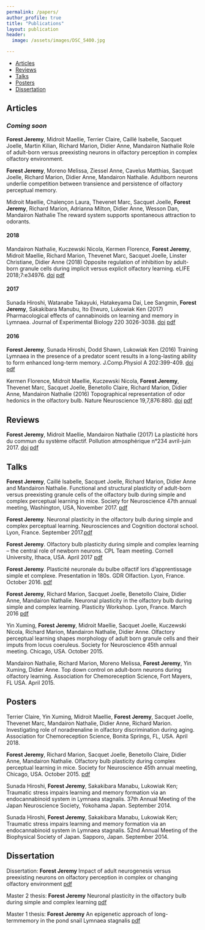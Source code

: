 ```yaml
---
permalink: /papers/
author_profile: true
title: "Publications"
layout: publication
header:
  image: /assets/images/DSC_5400.jpg

---
```


<div class="navbar">
	<div class="navbar-inner">
		<ul class="nav">
			<li><a href="#articles">Articles</a></li>
			<li><a href="#reviews">Reviews</a></li>
			<li><a href="#talks">Talks</a></li>
			<li><a href="#posters">Posters</a></li>
			<li><a href="#thesis">Dissertation</a></li>
		</ul>
	</div>
</div>

## <a name="articles"></a> Articles


### ***Coming soon***

**Forest Jeremy**, Midroit Maellie, Terrier Claire, Caillé Isabelle, Sacquet Joelle, Martin Kilian, Richard Marion, Didier Anne, Mandairon Nathalie Role of adult-born versus preexisting neurons in olfactory perception in complex olfactory environment.

**Forest Jeremy**, Moreno Melissa, Ziessel Anne, Cavelus Matthias, Sacquet Joelle, Richard Marion, Didier Anne, Mandairon Nathalie. Adultborn neurons underlie competition between transience and persistence of olfactory perceptual memory.

Midroit Maellie, Chalençon Laura, Thevenet Marc, Sacquet Joelle, **Forest Jeremy**, Richard Marion, Adrianna Milton, Didier Anne, Wesson Dan, Mandairon Nathalie The reward system supports spontaneous attraction to odorants.


#### 2018
Mandairon Nathalie, Kuczewski Nicola, Kermen Florence, **Forest Jeremy**, Midroit Maellie, Richard Marion, Thevenet Marc, Sacquet Joelle, Linster Christiane, Didier Anne (2018) Opposite regulation of inhibition by adult-born granule cells during implicit versus explicit olfactory learning. eLIFE 2018;7:e34976. [doi](https://doi.org/10.7554/eLife.34976) [pdf](/Papers/Mandairon2018.pdf)

#### 2017
Sunada Hiroshi, Watanabe Takayuki, Hatakeyama Dai, Lee Sangmin, **Forest Jeremy**, Sakakibara Manubu, Ito Etwuro, Lukowiak Ken (2017) Pharmacological effects of cannabinoids on learning and memory in Lymnaea. Journal of Experimental Biology 220 3026-3038. [doi](https://doi.org/10.1242/jeb.159038) [pdf](/Papers/Sunada2017.pdf)

#### 2016
**Forest Jeremy**, Sunada Hiroshi, Dodd Shawn, Lukowiak Ken (2016) Training Lymnaea in the presence of a predator scent results in a long-lasting ability to form enhanced long-term memory. J.Comp.Physiol A 202:399-409. [doi](https://doi.org/10.1007/s00359-016-1086-z) [pdf](/Papers/Forest2016.pdf)

Kermen Florence, Midroit Maellie, Kuczewski Nicola, **Forest Jeremy**, Thevenet Marc, Sacquet Joelle, Benetollo Claire, Richard Marion, Didier Anne, Mandairon Nathalie (2016) Topographical representation of odor hedonics in the olfactory bulb. Nature Neuroscience 19,7,876:880. [doi](https://doi.org/10.1038/nn.4317) [pdf](/Papers/Kermen2016.pdf)



## <a name="reviews"></a> Reviews

**Forest Jeremy**, Midroit Maellie, Mandairon Nathalie (2017) La plasticité hors du commun du système olfactif. Pollution atmosphérique n°234 avril-juin 2017. [doi](https://doi.org/10.4267/pollution-atmospherique.5247) [pdf](/Papers/Forest2017.pdf)


## <a name="talks"></a> Talks

**Forest Jeremy**, Caillé Isabelle, Sacquet Joelle, Richard Marion, Didier Anne and Mandairon Nathalie. Functional and structural plasticity of adult-born versus preexisting granule cells of the olfactory bulb during simple and complex perceptual learning in mice. Society for Neuroscience 47th annual meeting, Washington, USA, November 2017. [pdf](/Papers/ForestTalk2017c.pdf)

**Forest Jeremy**. Neuronal plasticity in the olfactory bulb during simple and complex perceptual learning. Neurosciences and Cognition doctoral school. Lyon, France. September 2017.[pdf](/Papers/ForestTalk2017b.pdf)

**Forest Jeremy**. Olfactory bulb plasticity during simple and complex learning – the central role of newborn neurons. CPL Team meeting. Cornell University, Ithaca, USA. April 2017 [pdf](/Papers/ForestTalk2017a.pdf)

**Forest Jeremy**. Plasticité neuronale du bulbe olfactif lors d’apprentissage simple et complexe. Presentation in 180s. GDR Olfaction. Lyon, France. October 2016. [pdf](/Papers/ForestTalk2016b.pdf)

**Forest Jeremy**, Richard Marion, Sacquet Joelle, Benetollo Claire, Didier Anne, Mandairon Nathalie. Neuronal plasticity in the olfactory bulb during simple and complex learning. Plasticity Workshop. Lyon, France. March 2016 [pdf](/Papers/ForestTalk2016a.pdf)

Yin Xuming, **Forest Jeremy**, Midroit Maellie, Sacquet Joelle, Kuczewski Nicola, Richard Marion, Mandairon Nathalie, Didier Anne. Olfactory perceptual learning shapes morphology of adult born granule cells and their imputs from locus coeruleus. Society for Neuroscience 45th annual meeting. Chicago, USA. October 2015.

Mandairon Nathalie, Richard Marion, Moreno Melissa, **Forest Jeremy**, Yin Xuming, Didier Anne. Top down control on adult-born neurons during olfactory learning. Association for Chemoreception Science, Fort Mayers, FL USA. April 2015.



## <a name="posters"></a> Posters

Terrier Claire, Yin Xuming, Midroit Maellie, **Forest Jeremy**, Sacquet Joelle, Thevenet Marc, Mandairon Nathalie, Didier Anne, Richard Marion. Investigating role of noradrenaline in olfactory discrimination during aging. Association for Chemoreception Science, Bonita Springs, FL, USA. April 2018.

**Forest Jeremy**, Richard Marion, Sacquet Joelle, Benetollo Claire, Didier Anne, Mandairon Nathalie. Olfactory bulb plasticity during complex perceptual learning in mice. Society for Neuroscience 45th annual meeting, Chicago, USA. October 2015. [pdf](/Papers/ForestPoster2015.pdf)

Sunada Hiroshi, **Forest Jeremy**, Sakakibara Manabu, Lukowiak Ken; Traumatic stress impairs learning and memory formation via an endocannabinoid system in Lymnaea stagnalis. 37th Annual Meeting of the Japan Neuroscience Society, Yokohama Japan. September 2014.

Sunada Hiroshi, **Forest Jeremy**, Sakakibara Manabu, Lukowiak Ken; Traumatic stress impairs learning and memory formation via an endocannabinoid system in Lymnaea stagnalis. 52nd Annual Meeting of the
Biophysical Society of Japan. Sapporo, Japan. September 2014.


## <a name="thesis"></a> Dissertation
Dissertation: **Forest Jeremy** Impact of adult neurogenesis versus preexisting neurons on olfactory perception in complex or changing olfactory environment [pdf](/Papers/ThesisDissertation.pdf)

Master 2 thesis: **Forest Jeremy** Neuronal plasticity in the olfactory bulb during simple and complex learning [pdf](/Papers/MemoireM2.pdf)

Master 1 thesis: **Forest Jeremy** An epigenetic approach of long-termmemory in the pond snail Lymnaea
stagnalis [pdf](/Papers/MemoireM1.pdf)
